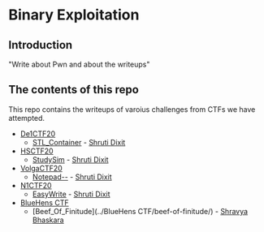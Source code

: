 # Binary Exploitation

## Introduction

"Write about Pwn and about the writeups"

## The contents of this repo 

This repo contains the writeups of varoius challenges from CTFs we have attempted.

- [De1CTF20](https://ctftime.org/event/1033)
    - [STL_Container](../De1CTF20/stl/) - [Shruti Dixit](https://twitter.com/rudyerudite)
- [HSCTF20](https://ctftime.org/event/939)
    - [StudySim](../HSCTF20/studysim/) - [Shruti Dixit](https://twitter.com/rudyerudite)
- [VolgaCTF20](https://ctftime.org/event/933)
    - [Notepad--](../VolgaCTF20/notepad/) - [Shruti Dixit](https://twitter.com/rudyerudite)
- [N1CTF20](https://ctftime.org/event/1099)
    - [EasyWrite](../N1CTF20/easywrite/) - [Shruti Dixit](https://twitter.com/rudyerudite)
- [BlueHens CTF](https://ctftime.org/event/1298)
    - [Beef_Of_Finitude](../BlueHens CTF/beef-of-finitude/) - [Shravya Bhaskara](https://twitter.com/BhaskaraShravya)
